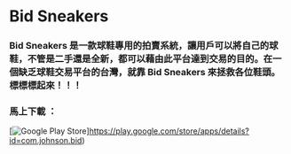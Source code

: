 # Bid Sneakers

### Bid Sneakers 是一款球鞋專用的拍賣系統，讓用戶可以將自己的球鞋，不管是二手還是全新，都可以藉由此平台達到交易的目的。在一個缺乏球鞋交易平台的台灣，就靠 Bid Sneakers 來拯救各位鞋頭。標標標起來！！！

### 馬上下載 ：
[![Google Play Store](https://www.homenotesapp.com/wp-content/uploads/2017/04/google-play-badge.png "title")]https://play.google.com/store/apps/details?id=com.johnson.bid)
